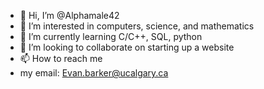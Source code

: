 - 👋 Hi, I’m @Alphamale42
- 👀 I’m interested in computers, science, and mathematics
- 🌱 I’m currently learning C/C++, SQL, python
- 💞️ I’m looking to collaborate on starting up a website
- 📫 How to reach me 
- my email: Evan.barker@ucalgary.ca

<!---
Alphamale42/Alphamale42 is a ✨ special ✨ repository because its `README.md` (this file) appears on your GitHub profile.
You can click the Preview link to take a look at your changes.
--->
